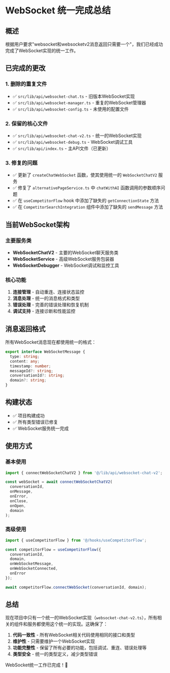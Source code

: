 # WebSocket 统一完成总结

## 概述
根据用户要求"websocket和websocketv2消息返回只需要一个"，我们已经成功完成了WebSocket实现的统一工作。

## 已完成的更改

### 1. 删除的重复文件
- ✅ `src/lib/api/websocket-chat.ts` - 旧版本WebSocket实现
- ✅ `src/lib/api/websocket-manager.ts` - 重复的WebSocket管理器  
- ✅ `src/lib/api/websocket-config.ts` - 未使用的配置文件

### 2. 保留的核心文件
- ✅ `src/lib/api/websocket-chat-v2.ts` - 统一的WebSocket实现
- ✅ `src/lib/api/websocket-debug.ts` - WebSocket调试工具
- ✅ `src/lib/api/index.ts` - 主API文件（已更新）

### 3. 修复的问题
- ✅ 更新了 `createChatWebSocket` 函数，使其使用统一的 `WebSocketChatV2` 服务
- ✅ 修复了 `alternativePageService.ts` 中 `chatWithAI` 函数调用的参数顺序问题
- ✅ 在 `useCompetitorFlow` hook 中添加了缺失的 `getConnectionState` 方法
- ✅ 在 `CompetitorSearchIntegration` 组件中添加了缺失的 `sendMessage` 方法

## 当前WebSocket架构

### 主要服务类
- **WebSocketChatV2** - 主要的WebSocket聊天服务类
- **WebSocketService** - 高级WebSocket服务包装器
- **WebSocketDebugger** - WebSocket调试和监控工具

### 核心功能
1. **连接管理** - 自动重连、连接状态监控
2. **消息处理** - 统一的消息格式和类型
3. **错误处理** - 完善的错误处理和恢复机制
4. **调试支持** - 连接诊断和性能监控

## 消息返回格式

所有WebSocket消息现在都使用统一的格式：

```typescript
export interface WebSocketMessage {
  type: string;
  content: any;
  timestamp: number;
  messageId?: string;
  conversationId?: string;
  domain?: string;
}
```

## 构建状态
- ✅ 项目构建成功
- ✅ 所有类型错误已修复
- ✅ WebSocket服务统一完成

## 使用方式

### 基本使用
```typescript
import { connectWebSocketChatV2 } from '@/lib/api/websocket-chat-v2';

const webSocket = await connectWebSocketChatV2(
  conversationId,
  onMessage,
  onError,
  onClose,
  onOpen,
  domain
);
```

### 高级使用
```typescript
import { useCompetitorFlow } from '@/hooks/useCompetitorFlow';

const competitorFlow = useCompetitorFlow({
  conversationId,
  domain,
  onWebSocketMessage,
  onWebSocketConnected,
  onError
});

await competitorFlow.connectWebSocket(conversationId, domain);
```

## 总结
现在项目中只有一个统一的WebSocket实现（`websocket-chat-v2.ts`），所有相关的组件和服务都使用这个统一的实现。这确保了：

1. **代码一致性** - 所有WebSocket相关代码使用相同的接口和类型
2. **维护性** - 只需要维护一个WebSocket实现
3. **功能完整性** - 保留了所有必要的功能，包括调试、重连、错误处理等
4. **类型安全** - 统一的类型定义，减少类型错误

WebSocket统一工作已完成！🎉
